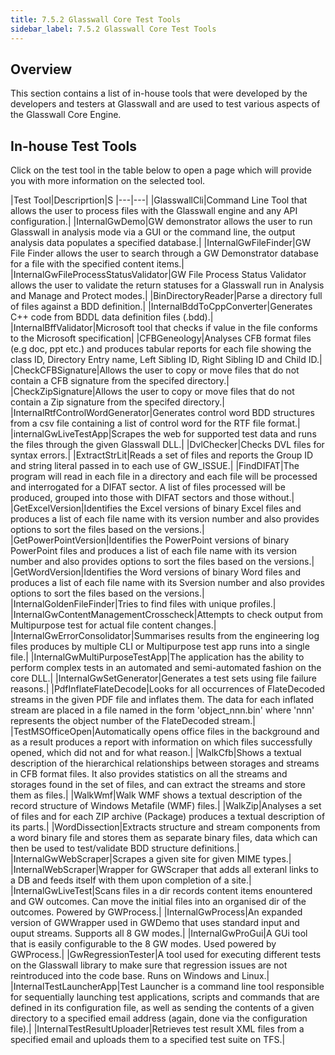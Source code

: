```yaml
---
title: 7.5.2 Glasswall Core Test Tools
sidebar_label: 7.5.2 Glasswall Core Test Tools
---
```


## Overview

This section contains a list of in-house tools that were developed by the developers and testers at Glasswall and are used to test various aspects of the Glasswall Core Engine.

## In-house Test Tools

Click on the test tool in the table below to open a page which will provide you with more information on the selected tool.

|Test Tool|Descriprtion|S
|---|---|
|GlasswallCli|Command Line Tool that allows the user to process files with the Glasswall engine and any API configuration.|
|InternalGwDemo|GW demonstrator allows the user to run Glasswall in analysis mode via a GUI or the command line, the output analysis data populates a specified database.|
|InternalGwFileFinder|GW File Finder allows the user to search through a GW Demonstrator database for a file with the specified content items.|
|InternalGwFileProcessStatusValidator|GW File Process Status Validator allows the user to validate the return statuses for a Glasswall run in Analysis and Manage and Protect modes.|
|BinDirectoryReader|Parse a directory full of files against a BDD definition.|
|InternalBddToCppConverter|Generates C++ code from BDDL data definition files (.bdd).|
|InternalBffValidator|Microsoft tool that checks if value in the file conforms to the Microsoft specification|
|CFBGeneology|Analyses CFB format files (e.g doc, ppt etc.) and produces tabular reports for each file showing the class ID, Directory Entry name, Left Sibling ID, Right Sibling ID and Child ID.|
|CheckCFBSignature|Allows the user to copy or move files that do not contain a CFB signature from the specifed directory.|
|CheckZipSignature|Allows the user to copy or move files that do not contain a Zip signature from the specifed directory.|
|InternalRtfControlWordGenerator|Generates control word BDD structures from a csv file containing a list of control word for the RTF file format.|
|internalGwLiveTestApp|Scrapes the web for supported test data and runs the files through the given Glasswall DLL.|
|DvlChecker|Checks DVL files for syntax errors.|
|ExtractStrLit|Reads a set of files and reports the Group ID and string literal passed in to each use of GW_ISSUE.|
|FindDIFAT|The program will read in each file in a directory and each file will be processed and interrogated for a DIFAT sector. A list of files processed will be produced, grouped into those with DIFAT sectors and those without.|
|GetExcelVersion|Identifies the Excel versions of binary Excel files and produces a list of each file name with its version number and also provides options to sort the files based on the versions.|
|GetPowerPointVersion|Identifies the PowerPoint versions of binary PowerPoint files and produces a list of each file name with its version number and also provides options to sort the files based on the versions.|
|GetWordVersion|Identifies the Word versions of binary Word files and produces a list of each file name with its Sversion number and also provides options to sort the files based on the versions.|
|InternalGoldenFileFinder|Tries to find files with unique profiles.|
|InternalGwContentManagementCrosscheck|Attempts to check output from Multipurpose test for actual file content changes.|
|InternalGwErrorConsolidator|Summarises results from the engineering log files produces by multiple CLI or Multipurpose test app runs into a single file.|
|InternalGwMultiPurposeTestApp|The application has the ability to perform complex tests in an automated and semi-automated fashion on the core DLL.|
|InternalGwSetGenerator|Generates a test sets using file failure reasons.|
|PdfInflateFlateDecode|Looks for all occurrences of FlateDecoded streams in the given PDF file and inflates them. The data for each inflated stream are placed in a file named in the form 'object_nnn.bin' where 'nnn' represents the object number of the FlateDecoded stream.|
|TestMSOfficeOpen|Automatically opens office files in the background and as a result produces a report with information on which files successfully opened, which did not and for what reason.|
|WalkCfb|Shows a textual description of the hierarchical relationships between storages and streams in CFB format files. It also provides statistics on all the streams and storages found in the set of files, and can extract the streams and store them as files.|
|WalkWmf|Walk WMF shows a textual description of the record structure of Windows Metafile (WMF) files.|
|WalkZip|Analyses a set of files and for each ZIP archive (Package) produces a textual description of its parts.|
|WordDissection|Extracts structure and stream components from a word binary file and stores them as separate binary files, data which can then be used to test/validate BDD structure definitions.|
|InternalGwWebScraper|Scrapes a given site for given MIME types.|
|InternalWebScraper|Wrapper for GWScraper that adds all exteranl links to a DB and feeds itself with them upon completion of a site.|
|InternalGwLiveTest|Scans files in a dir records content items enountered and GW outcomes. Can move the initial files into an organised dir of the outcomes. Powered by GWProcess.|
|InternalGwProcess|An expanded version of GWWrapper used in GWDemo that uses standard input and ouput streams. Supports all 8 GW modes.|
|InternalGwProGui|A GUi tool that is easily configurable to the 8 GW modes. Used powered by GWProcess.| 
|GwRegressionTester|A tool used for executing different tests on the Glasswall library to make sure that regression issues are not reintroduced into the code base. Runs on Windows and Linux.|
|InternalTestLauncherApp|Test Launcher is a command line tool responsible for sequentially launching test applications, scripts and commands that are defined in its configuration file, as well as sending the contents of a given directory to a specified email address (again, done via the configuration file).|
|InternalTestResultUploader|Retrieves test result XML files from a specified email and uploads them to a specified test suite on TFS.|


